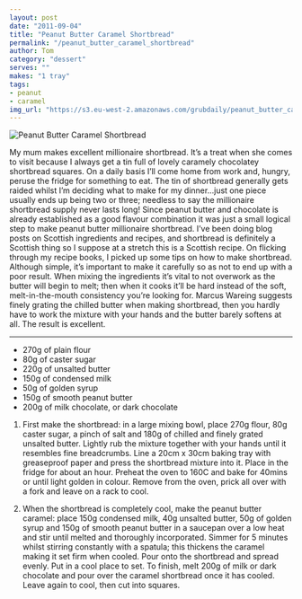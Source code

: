 ```yaml
---
layout: post
date: "2011-09-04"
title: "Peanut Butter Caramel Shortbread"
permalink: "/peanut_butter_caramel_shortbread"
author: Tom
category: "dessert"
serves: ""
makes: "1 tray"
tags:
- peanut
- caramel
img_url: "https://s3.eu-west-2.amazonaws.com/grubdaily/peanut_butter_caramel_shortbread.jpg"
---
```

<img src="https://s3.eu-west-2.amazonaws.com/grubdaily/peanut_butter_caramel_shortbread.jpg" alt="Peanut Butter Caramel Shortbread" />

My mum makes excellent millionaire shortbread. It’s a treat when she comes to visit because I always get a tin full of lovely caramely chocolatey shortbread squares. On a daily basis I’ll come home from work and, hungry, peruse the fridge for something to eat. The tin of shortbread generally gets raided whilst I’m deciding what to make for my dinner…just one piece usually ends up being two or three; needless to say the millionaire shortbread supply never lasts long! Since peanut butter and chocolate is already established as a good flavour combination it was just a small logical step to make peanut butter millionaire shortbread. I’ve been doing blog posts on Scottish ingredients and recipes, and shortbread is definitely a Scottish thing so I suppose at a stretch this is a Scottish recipe. On flicking through my recipe books, I picked up some tips on how to make shortbread. Although simple, it’s important to make it carefully so as not to end up with a poor result. When mixing the ingredients it’s vital to not overwork as the butter will begin to melt; then when it cooks it’ll be hard instead of the soft, melt-in-the-mouth consistency you’re looking for. Marcus Wareing suggests finely grating the chilled butter when making shortbread, then you hardly have to work the mixture with your hands and the butter barely softens at all. The result is excellent.

---
* 270g of plain flour
* 80g of caster sugar
* 220g of unsalted butter
* 150g of condensed milk
* 50g of golden syrup
* 150g of smooth peanut butter
* 200g of milk chocolate, or dark chocolate

1. First make the shortbread: in a large mixing bowl, place 270g flour, 80g caster sugar, a pinch of salt and 180g of chilled and finely grated unsalted butter. Lightly rub the mixture together with your hands until it resembles fine breadcrumbs. Line a 20cm x 30cm baking tray with greaseproof paper and press the shortbread mixture into it. Place in the fridge for about an hour. Preheat the oven to 160C and bake for 40mins or until light golden in colour. Remove from the oven, prick all over with a fork and leave on a rack to cool.

2. When the shortbread is completely cool, make the peanut butter caramel: place 150g condensed milk, 40g unsalted butter, 50g of golden syrup and 150g of smooth peanut butter in a saucepan over a low heat and stir until melted and thoroughly incorporated. Simmer for 5 minutes whilst stirring constantly with a spatula; this thickens the caramel making it set firm when cooled. Pour onto the shortbread and spread evenly. Put in a cool place to set. To finish, melt 200g of milk or dark chocolate and pour over the caramel shortbread once it has cooled. Leave again to cool, then cut into squares.

